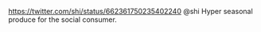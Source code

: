 https://twitter.com/shi/status/662361750235402240 @shi Hyper seasonal produce for the social consumer.
